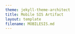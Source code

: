 ```yaml
---
theme: jekyll-theme-architect
title: Mobile SIS Artifact
layout: template
filename: MOBILESIS.md
---
```


